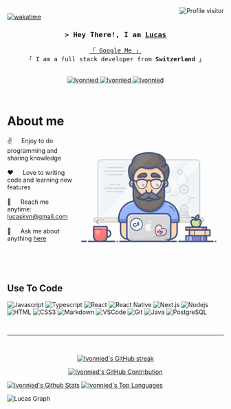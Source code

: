 <!--
<h2 align="center">
  Welcome to lvonnied World!
  <img src="https://media.giphy.com/media/hvRJCLFzcasrR4ia7z/giphy.gif" width="28">
</h2>
-->

<!--
<p align="center">
  <a href="https://github.com/lvonnied"><img src="https://readme-typing-svg.herokuapp.com/?lines=Self%20Taught%20Programmer;Front%20End%20Developer;1.5%2B%20years%20of%20coding%20experience;Always%20learning%20new%20things&center=true&width=380&height=45"></a>
</p>

 -->

<a href="https://komarev.com/ghpvc/?username=lvonnied">
  <img align="right" src="https://komarev.com/ghpvc/?username=lvonnied&label=Visitors&color=0e75b6&style=flat" alt="Profile visitor" />
</a>


[![wakatime](https://wakatime.com/badge/user/eebb3dd8-d9b2-40de-9b88-6fd6cac99dbc.svg)](https://wakatime.com/@eebb3dd8-d9b2-40de-9b88-6fd6cac99dbc)

<!-- Intro  -->
<h3 align="center">
        <samp>&gt; Hey There!, I am
                <b><a target="_blank" href="https://lvonnied.github.io">Lucas</a></b>
        </samp>
</h3>


<p align="center"> 
  <samp>
    <a href="https://www.google.com/search?q=Al+Siam">「 Google Me 」</a>
    <br>
    「 I am a full stack developer from <b>Switzerland</b> 」
    <br>
    <br>
  </samp>
</p>

<p align="center">
 <a href="https://lvonnied.github.io" target="blank">
  <img src="https://img.shields.io/badge/Website-DC143C?style=for-the-badge&logo=medium&logoColor=white" alt="lvonnied" />
 </a>
 <a href="https://linkedin.com/in/lucas-von-niederhäusern" target="_blank">
  <img src="https://img.shields.io/badge/LinkedIn-0077B5?style=for-the-badge&logo=linkedin&logoColor=white" alt="lvonnied"/>
 </a>
 <!-- <a href="https://dev.to/lvonnied" target="_blank">
  <img src="https://img.shields.io/badge/dev.to-0A0A0A?style=for-the-badge&logo=dev.to&logoColor=white" alt="lvonnied" />
 </a> -->
 <a href="https://instagram.com/blockierhaeusern" target="_blank">
  <img src="https://img.shields.io/badge/Instagram-fe4164?style=for-the-badge&logo=instagram&logoColor=white" alt="lvonnied" />
 </a> 
</p>
<br />

<!-- About Section -->
 # About me
 
<p>
 <img align="right" width="350" src="/assets/programmer.gif" alt="Coding gif" />
  
 ✌️ &emsp; Enjoy to do programming and sharing knowledge <br/><br/>
 ❤️ &emsp; Love to writing code and learning new features<br/><br/>
 📧 &emsp; Reach me anytime: lucaskvn@gmail.com<br/><br/>
 💬 &emsp; Ask me about anything [here](https://github.com/lvonnied/lvonnied/issues)

</p>

<br/>
<br/>
<br/>

## Use To Code

![Javascript](https://img.shields.io/badge/Javascript-F0DB4F?style=for-the-badge&labelColor=black&logo=javascript&logoColor=F0DB4F)
![Typescript](https://img.shields.io/badge/Typescript-007acc?style=for-the-badge&labelColor=black&logo=typescript&logoColor=007acc)
![React](https://img.shields.io/badge/-React-61DBFB?style=for-the-badge&labelColor=black&logo=react&logoColor=61DBFB)
![React Native](https://img.shields.io/badge/React_Native-20232A?style=for-the-badge&logo=react&logoColor=61DAFB)
![Next.js](https://img.shields.io/badge/next.js-000000?style=for-the-badge&logo=nextdotjs&logoColor=white)
![Nodejs](https://img.shields.io/badge/Nodejs-3C873A?style=for-the-badge&labelColor=black&logo=node.js&logoColor=3C873A)
![HTML](https://img.shields.io/badge/HTML5-E34F26?style=for-the-badge&logo=html5&logoColor=white)
![CSS3](https://img.shields.io/badge/CSS3-1572B6?style=for-the-badge&logo=css3&logoColor=white)
![Markdown](https://img.shields.io/badge/Markdown-000000?style=for-the-badge&logo=markdown&logoColor=white)
![VSCode](https://img.shields.io/badge/Visual_Studio-0078d7?style=for-the-badge&logo=visual%20studio&logoColor=white)
![Git](https://img.shields.io/badge/Git-F05032?style=for-the-badge&logo=git&logoColor=white)
![Java](https://img.shields.io/badge/Java-ED8B00?style=for-the-badge&logo=openjdk&logoColor=white)
![PostgreSQL](https://img.shields.io/badge/postgresql-4169e1?style=for-the-badge&logo=postgresql&logoColor=white)
<br/>

<!--
## Top Open Source -
[![iTasks](https://github-readme-stats.vercel.app/api/pin/?username=lvonnied&repo=itasks&border_color=7F3FBF&bg_color=0D1117&title_color=C9D1D9&text_color=8B949E&icon_color=7F3FBF)](https://github.com/lvonnied/itasks)
[![urFolio](https://github-readme-stats.vercel.app/api/pin/?username=lvonnied&repo=urfolio&border_color=7F3FBF&bg_color=0D1117&title_color=C9D1D9&text_color=8B949E&icon_color=7F3FBF)](https://github.com/lvonnied/urfolio)
[![Web Projects](https://github-readme-stats.vercel.app/api/pin/?username=lvonnied&repo=web-projects&border_color=7F3FBF&bg_color=0D1117&title_color=C9D1D9&text_color=8B949E&icon_color=7F3FBF)](https://github.com/lvonnied/web-projects)
[![lvonnied Readme](https://github-readme-stats.vercel.app/api/pin/?username=lvonnied&repo=lvonnied&border_color=7F3FBF&bg_color=0D1117&title_color=C9D1D9&text_color=8B949E&icon_color=7F3FBF)](https://github.com/lvonnied/lvonnied)


<p align="left">
  <a href="https://github.com/lvonnied?tab=repositories" target="_blank"><img alt="All Repositories" title="All Repositories" src="https://img.shields.io/badge/-All%20Repos-2962FF?style=for-the-badge&logo=koding&logoColor=white"/></a>
</p>
-->

<br/>
<hr/>
<br/>

<p align="center">
  <a href="https://github.com/lvonnied">
    <img src="https://github-readme-streak-stats.herokuapp.com/?user=lvonnied&theme=radical&border=7F3FBF&background=0D1117" alt="lvonnied's GitHub streak"/>
  </a>
</p>

<p align="center">
  <a href="https://github.com/lvonnied">
    <img src="https://github-profile-summary-cards.vercel.app/api/cards/profile-details?username=lvonnied&theme=radical" alt="lvonnied's GitHub Contribution"/>
  </a>
</p>

<a> 
    <a href="https://github.com/lvonnied"><img alt="lvonnied's Github Stats" src="https://denvercoder1-github-readme-stats.vercel.app/api?username=lvonnied&show_icons=true&count_private=true&theme=react&border_color=7F3FBF&bg_color=0D1117&title_color=F85D7F&icon_color=F8D866" height="192px" width="49.5%"/></a>
  <a href="https://github.com/lvonnied"><img alt="lvonnied's Top Languages" src="https://denvercoder1-github-readme-stats.vercel.app/api/top-langs/?username=lvonnied&langs_count=8&layout=compact&theme=react&border_color=7F3FBF&bg_color=0D1117&title_color=F85D7F&icon_color=F8D866" height="192px" width="49.5%"/></a>
  <br/>
</a>


![Lucas Graph](https://github-readme-activity-graph.vercel.app/graph?username=lvonnied&custom_title=Al%20Siam's%20GitHub%20Activity%20Graph&bg_color=0D1117&color=7F3FBF&line=7F3FBF&point=7F3FBF&area_color=FFFFFF&title_color=FFFFFF&area=true)
